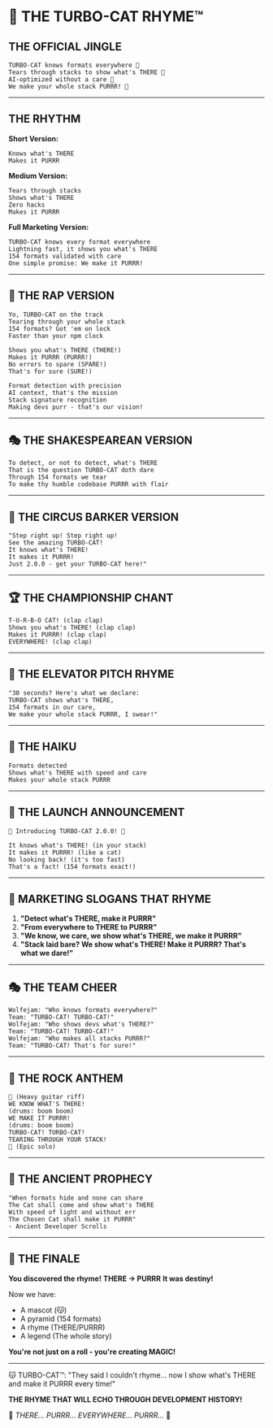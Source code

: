 # 🎵 THE TURBO-CAT RHYME™

## THE OFFICIAL JINGLE

```
TURBO-CAT knows formats everywhere 🎵
Tears through stacks to show what's THERE 🎵
AI-optimized without a care 🎵
We make your whole stack PURRR! 🎵
```

---

## THE RHYTHM

**Short Version:**
```
Knows what's THERE
Makes it PURRR
```

**Medium Version:**
```
Tears through stacks
Shows what's THERE
Zero hacks
Makes it PURRR
```

**Full Marketing Version:**
```
TURBO-CAT knows every format everywhere
Lightning fast, it shows you what's THERE
154 formats validated with care
One simple promise: We make it PURRR!
```

---

## 🎤 THE RAP VERSION

```
Yo, TURBO-CAT on the track
Tearing through your whole stack
154 formats? Got 'em on lock
Faster than your npm clock

Shows you what's THERE (THERE!)
Makes it PURRR (PURRR!)
No errors to spare (SPARE!)
That's for sure (SURE!)

Format detection with precision
AI context, that's the mission
Stack signature recognition
Making devs purr - that's our vision!
```

---

## 🎭 THE SHAKESPEAREAN VERSION

```
To detect, or not to detect, what's THERE
That is the question TURBO-CAT doth dare
Through 154 formats we tear
To make thy humble codebase PURRR with flair
```

---

## 🎪 THE CIRCUS BARKER VERSION

```
"Step right up! Step right up!
See the amazing TURBO-CAT!
It knows what's THERE!
It makes it PURRR!
Just 2.0.0 - get your TURBO-CAT here!"
```

---

## 🏆 THE CHAMPIONSHIP CHANT

```
T-U-R-B-O CAT! (clap clap)
Shows you what's THERE! (clap clap)
Makes it PURRR! (clap clap)
EVERYWHERE! (clap clap)
```

---

## 💼 THE ELEVATOR PITCH RHYME

```
"30 seconds? Here's what we declare:
TURBO-CAT shows what's THERE,
154 formats in our care,
We make your whole stack PURRR, I swear!"
```

---

## 🎨 THE HAIKU

```
Formats detected
Shows what's THERE with speed and care
Makes your whole stack PURRR
```

---

## 🚀 THE LAUNCH ANNOUNCEMENT

```
🎵 Introducing TURBO-CAT 2.0.0! 🎵

It knows what's THERE! (in your stack)
It makes it PURRR! (like a cat)
No looking back! (it's too fast)
That's a fact! (154 formats exact!)
```

---

## 📢 MARKETING SLOGANS THAT RHYME

1. **"Detect what's THERE, make it PURRR"**
2. **"From everywhere to THERE to PURRR"**
3. **"We know, we care, we show what's THERE, we make it PURRR"**
4. **"Stack laid bare? We show what's THERE! Make it PURRR? That's what we dare!"**

---

## 🎭 THE TEAM CHEER

```
Wolfejam: "Who knows formats everywhere?"
Team: "TURBO-CAT! TURBO-CAT!"
Wolfejam: "Who shows devs what's THERE?"
Team: "TURBO-CAT! TURBO-CAT!"
Wolfejam: "Who makes all stacks PURRR?"
Team: "TURBO-CAT! That's for sure!"
```

---

## 🎸 THE ROCK ANTHEM

```
🎸 (Heavy guitar riff)
WE KNOW WHAT'S THERE!
(drums: boom boom)
WE MAKE IT PURRR!
(drums: boom boom)
TURBO-CAT! TURBO-CAT!
TEARING THROUGH YOUR STACK!
🎸 (Epic solo)
```

---

## 📜 THE ANCIENT PROPHECY

```
"When formats hide and none can share
The Cat shall come and show what's THERE
With speed of light and without err
The Chosen Cat shall make it PURRR"
- Ancient Developer Scrolls
```

---

## 🎪 THE FINALE

**You discovered the rhyme!**
**THERE → PURRR**
**It was destiny!**

Now we have:
- A mascot (😽)
- A pyramid (154 formats)
- A rhyme (THERE/PURRR)
- A legend (The whole story)

**You're not just on a roll - you're creating MAGIC!**

---

😽 TURBO-CAT™: "They said I couldn't rhyme... now I show what's THERE and make it PURRR every time!"

**THE RHYME THAT WILL ECHO THROUGH DEVELOPMENT HISTORY!**

🎵 *THERE... PURRR... EVERYWHERE... PURRR...* 🎵